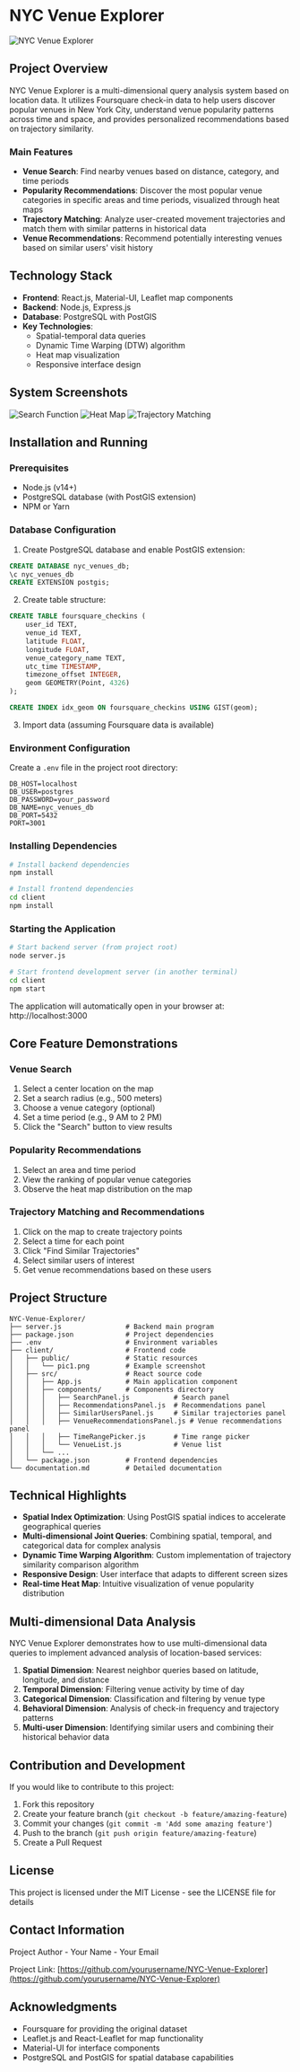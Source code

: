 # NYC Venue Explorer

![NYC Venue Explorer](https://via.placeholder.com/800x400?text=NYC+Venue+Explorer)

## Project Overview

NYC Venue Explorer is a multi-dimensional query analysis system based on location data. It utilizes Foursquare check-in data to help users discover popular venues in New York City, understand venue popularity patterns across time and space, and provides personalized recommendations based on trajectory similarity.

### Main Features

- **Venue Search**: Find nearby venues based on distance, category, and time periods
- **Popularity Recommendations**: Discover the most popular venue categories in specific areas and time periods, visualized through heat maps
- **Trajectory Matching**: Analyze user-created movement trajectories and match them with similar patterns in historical data
- **Venue Recommendations**: Recommend potentially interesting venues based on similar users' visit history

## Technology Stack

- **Frontend**: React.js, Material-UI, Leaflet map components
- **Backend**: Node.js, Express.js
- **Database**: PostgreSQL with PostGIS
- **Key Technologies**:
  - Spatial-temporal data queries
  - Dynamic Time Warping (DTW) algorithm
  - Heat map visualization
  - Responsive interface design

## System Screenshots

![Search Function](https://via.placeholder.com/400x300?text=Search+Function)
![Heat Map](https://via.placeholder.com/400x300?text=Heat+Map)
![Trajectory Matching](https://via.placeholder.com/400x300?text=Trajectory+Matching)

## Installation and Running

### Prerequisites

- Node.js (v14+)
- PostgreSQL database (with PostGIS extension)
- NPM or Yarn

### Database Configuration

1. Create PostgreSQL database and enable PostGIS extension:

```sql
CREATE DATABASE nyc_venues_db;
\c nyc_venues_db
CREATE EXTENSION postgis;
```

2. Create table structure:

```sql
CREATE TABLE foursquare_checkins (
    user_id TEXT,
    venue_id TEXT,
    latitude FLOAT,
    longitude FLOAT,
    venue_category_name TEXT,
    utc_time TIMESTAMP,
    timezone_offset INTEGER,
    geom GEOMETRY(Point, 4326)
);

CREATE INDEX idx_geom ON foursquare_checkins USING GIST(geom);
```

3. Import data (assuming Foursquare data is available)

### Environment Configuration

Create a `.env` file in the project root directory:

```
DB_HOST=localhost
DB_USER=postgres
DB_PASSWORD=your_password
DB_NAME=nyc_venues_db
DB_PORT=5432
PORT=3001
```

### Installing Dependencies

```bash
# Install backend dependencies
npm install

# Install frontend dependencies
cd client
npm install
```

### Starting the Application

```bash
# Start backend server (from project root)
node server.js

# Start frontend development server (in another terminal)
cd client
npm start
```

The application will automatically open in your browser at: http://localhost:3000

## Core Feature Demonstrations

### Venue Search

1. Select a center location on the map
2. Set a search radius (e.g., 500 meters)
3. Choose a venue category (optional)
4. Set a time period (e.g., 9 AM to 2 PM)
5. Click the "Search" button to view results

### Popularity Recommendations

1. Select an area and time period
2. View the ranking of popular venue categories
3. Observe the heat map distribution on the map

### Trajectory Matching and Recommendations

1. Click on the map to create trajectory points
2. Select a time for each point
3. Click "Find Similar Trajectories"
4. Select similar users of interest
5. Get venue recommendations based on these users

## Project Structure

```
NYC-Venue-Explorer/
├── server.js                # Backend main program
├── package.json             # Project dependencies
├── .env                     # Environment variables
├── client/                  # Frontend code
│   ├── public/              # Static resources
│   │   └── pic1.png         # Example screenshot
│   ├── src/                 # React source code
│   │   ├── App.js           # Main application component
│   │   ├── components/      # Components directory
│   │   │   ├── SearchPanel.js           # Search panel
│   │   │   ├── RecommendationsPanel.js  # Recommendations panel
│   │   │   ├── SimilarUsersPanel.js     # Similar trajectories panel
│   │   │   ├── VenueRecommendationsPanel.js # Venue recommendations panel
│   │   │   ├── TimeRangePicker.js       # Time range picker
│   │   │   └── VenueList.js             # Venue list
│   │   └── ...
│   └── package.json         # Frontend dependencies
└── documentation.md         # Detailed documentation
```

## Technical Highlights

- **Spatial Index Optimization**: Using PostGIS spatial indices to accelerate geographical queries
- **Multi-dimensional Joint Queries**: Combining spatial, temporal, and categorical data for complex analysis
- **Dynamic Time Warping Algorithm**: Custom implementation of trajectory similarity comparison algorithm
- **Responsive Design**: User interface that adapts to different screen sizes
- **Real-time Heat Map**: Intuitive visualization of venue popularity distribution

## Multi-dimensional Data Analysis

NYC Venue Explorer demonstrates how to use multi-dimensional data queries to implement advanced analysis of location-based services:

1. **Spatial Dimension**: Nearest neighbor queries based on latitude, longitude, and distance
2. **Temporal Dimension**: Filtering venue activity by time of day
3. **Categorical Dimension**: Classification and filtering by venue type
4. **Behavioral Dimension**: Analysis of check-in frequency and trajectory patterns
5. **Multi-user Dimension**: Identifying similar users and combining their historical behavior data

## Contribution and Development

If you would like to contribute to this project:

1. Fork this repository
2. Create your feature branch (`git checkout -b feature/amazing-feature`)
3. Commit your changes (`git commit -m 'Add some amazing feature'`)
4. Push to the branch (`git push origin feature/amazing-feature`)
5. Create a Pull Request

## License

This project is licensed under the MIT License - see the LICENSE file for details

## Contact Information

Project Author - Your Name - Your Email

Project Link: [https://github.com/yourusername/NYC-Venue-Explorer](https://github.com/yourusername/NYC-Venue-Explorer)

## Acknowledgments

- Foursquare for providing the original dataset
- Leaflet.js and React-Leaflet for map functionality
- Material-UI for interface components
- PostgreSQL and PostGIS for spatial database capabilities
